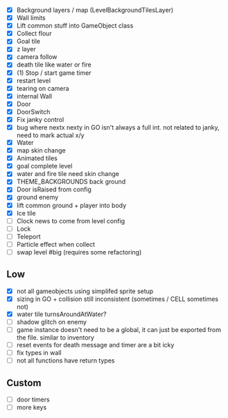 - [x] Background layers / map (LevelBackgroundTilesLayer)
- [x] Wall limits
- [x] Lift common stuff into GameObject class
- [x] Collect flour
- [x] Goal tile
- [x] z layer
- [x] camera follow
- [x] death tile like water or fire
- [x] (1) Stop / start game timer
- [x] restart level
- [x] tearing on camera
- [x] internal Wall
- [x] Door
- [x] DoorSwitch
- [x] Fix janky control
- [x] bug where nextx nexty in GO isn't always a full int. not related to janky, need to mark actual x/y
- [x] Water
- [x] map skin change
- [x] Animated tiles
- [x] goal complete level
- [x] water and fire tile need skin change
- [x] THEME_BACKGROUNDS back ground
- [x] Door isRaised from config
- [x] ground enemy
- [x] lift common ground + player into body
- [x] Ice tile
- [ ] Clock news to come from level config
- [ ] Lock
- [ ] Teleport
- [ ] Particle effect when collect
- [ ] swap level #big (requires some refactoring)

## Low

- [x] not all gameobjects using simplifed sprite setup
- [x] sizing in GO + collision still inconsistent (sometimes / CELL sometimes not)
- [x] water tile turnsAroundAtWater?
- [ ] shadow glitch on enemy
- [ ] game instance doesn't need to be a global, it can just be exported from the file. similar to inventory
- [ ] reset events for death message and timer are a bit icky
- [ ] fix types in wall
- [ ] not all functions have return types

## Custom

- [ ] door timers
- [ ] more keys
